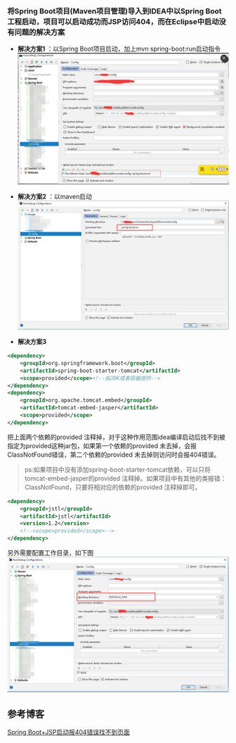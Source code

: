 ### 将Spring Boot项目(Maven项目管理)导入到IDEA中以Spring Boot工程启动，项目可以启动成功而JSP访问404，而在Eclipse中启动没有问题的解决方案

- **解决方案1** ：以Spring Boot项目启动，加上mvn spring-boot:run启动指令
![enter image description here](https://github.com/HelloJeremy/code-repository/blob/master/images/developer%20tools/IDEA/add_spring_boot_run.png?raw=true)

- **解决方案2** ：以maven启动
![enter image description here](https://github.com/HelloJeremy/code-repository/blob/master/images/developer%20tools/IDEA/run_as_maven_project.png?raw=true)

- **解决方案3**
```xml
<dependency>
    <groupId>org.springframework.boot</groupId>
    <artifactId>spring-boot-starter-tomcat</artifactId>
    <scope>provided</scope><!--由JDK或者容器提供-->
</dependency>
<dependency>
    <groupId>org.apache.tomcat.embed</groupId>
    <artifactId>tomcat-embed-jasper</artifactId>
    <scope>provided</scope>
</dependency>
```

把上面两个依赖的<scope>provided<scope> 注释掉，对于这种作用范围idea编译启动后找不到被指定为provided这种jar包，如果第一个依赖的<scope>provided<scope> 未去掉，会报ClassNotFound错误，第二个依赖的<scope>provided<scope> 未去掉则访问时会报404错误。

>ps:如果项目中没有添加spring-boot-starter-tomcat依赖，可以只将tomcat-embed-jasper的<scope>provided<scope> 注释掉。如果项目中有其他的类报错：ClassNotFound，只要将相对应的依赖的<scope>provided<scope> 注释掉即可。

```xml
<dependency>
	<groupId>jstl</groupId>
	<artifactId>jstl</artifactId>
	<version>1.2</version>
	<!--<scope>provided</scope>-->
</dependency>
```

另外需要配置工作目录，如下图
![enter image description here](https://github.com/HelloJeremy/code-repository/blob/master/images/developer%20tools/IDEA/run_as_springbootPj_addWorkDir.png?raw=true)




## 参考博客
[Spring Boot+JSP启动报404错误找不到页面](https://blog.csdn.net/ab7253957/article/details/78022860)





